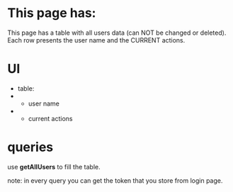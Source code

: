 # This page has:
This page has a table with all users data (can NOT be changed or deleted). Each
row presents the user name and the CURRENT
actions.

# UI
- table:
- - user name
- - current actions

# queries
use **getAllUsers** to fill the table.

note: in every query you can get the token that you store from login page.